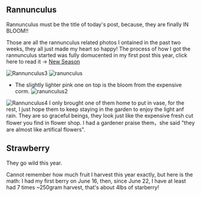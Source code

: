 ## Rannunculus
Rannunculus must be the title of today's post, because, they are finally IN BLOOM!!

Those are all the rannunculus related photos I ontained in the past two weeks, they all just made my heart so happy! The process of how I got the rannunculus started was fully domucented in my first post this year, click here to read it -> [New Season](https://moklia.github.io/2022/04/16/New-Season.html)

![Rannunculus3](https://user-images.githubusercontent.com/79727789/178087180-0875a4b0-e354-4275-8fb3-331b5047916e.jpg)
![ranunculus](https://user-images.githubusercontent.com/79727789/178087185-391750d0-99c3-4486-b770-9beadcd5adb0.jpg)
* The slightly lighter pink one on top is the bloom from the expensive corm. 
![ranunculus2](https://user-images.githubusercontent.com/79727789/178087187-397b091d-81f0-4535-98c3-3d3e1b07dda7.jpg)

![Rannunculus4](https://user-images.githubusercontent.com/79727789/178087183-afa1f7b8-c404-460d-a5d2-97c446b46991.jpg)
I only brought one of them home to put in vase, for the rest, I just hope them to keep staying in the garden to enjoy the light anf rain. They are so graceful beings, they look just like the expensive fresh cut flower you find in flower shop. I had a gardener praise them，she said "they are almost like artifical flowers".

## Strawberry

They go wild this year.

Cannot remember how much fruit I harvest this year exactly, but here is the math: I had my first berry on June 16, then, since June 22, I have at least had 7 times ~250gram harvest, that's about 4lbs of starberry!   

